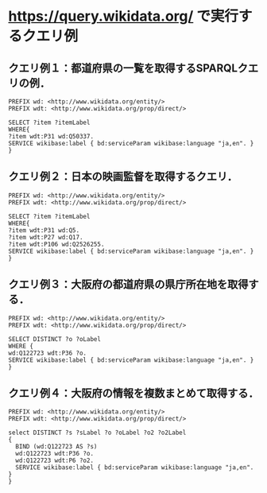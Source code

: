 # https://query.wikidata.org/ で実行するクエリ例

## クエリ例１：都道府県の一覧を取得するSPARQLクエリの例．
```
PREFIX wd: <http://www.wikidata.org/entity/>
PREFIX wdt: <http://www.wikidata.org/prop/direct/>

SELECT ?item ?itemLabel 
WHERE{
?item wdt:P31 wd:Q50337. 
SERVICE wikibase:label { bd:serviceParam wikibase:language "ja,en". }
}
```


## クエリ例２：日本の映画監督を取得するクエリ．
```
PREFIX wd: <http://www.wikidata.org/entity/>
PREFIX wdt: <http://www.wikidata.org/prop/direct/>

SELECT ?item ?itemLabel 
WHERE{
?item wdt:P31 wd:Q5.
?item wdt:P27 wd:Q17. 
?item wdt:P106 wd:Q2526255. 
SERVICE wikibase:label { bd:serviceParam wikibase:language "ja,en". }
}
```


## クエリ例３：大阪府の都道府県の県庁所在地を取得する．
```
PREFIX wd: <http://www.wikidata.org/entity/>
PREFIX wdt: <http://www.wikidata.org/prop/direct/>
	   
SELECT DISTINCT ?o ?oLabel
WHERE { 
wd:Q122723 wdt:P36 ?o.
SERVICE wikibase:label { bd:serviceParam wikibase:language "ja,en". }
}
```


## クエリ例４：大阪府の情報を複数まとめて取得する．
```
PREFIX wd: <http://www.wikidata.org/entity/>
PREFIX wdt: <http://www.wikidata.org/prop/direct/>

select DISTINCT ?s ?sLabel ?o ?oLabel ?o2 ?o2Label
{ 
  BIND (wd:Q122723 AS ?s)
  wd:Q122723 wdt:P36 ?o.
  wd:Q122723 wdt:P6 ?o2.
  SERVICE wikibase:label { bd:serviceParam wikibase:language "ja,en". }
}
```


